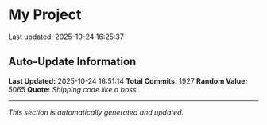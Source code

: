 # My Project


Last updated: 2025-10-24 16:25:37














































































































































































































































































































































































































































































































































































































































































































































































































































































































































































































































































































































































































































































































































































































































































































































































































































































































































































































































































































































































































































































































































































































































































































































































































## Auto-Update Information

**Last Updated:** 2025-10-24 16:51:14
**Total Commits:** 1927
**Random Value:** 5065
**Quote:** _Shipping code like a boss._

---
_This section is automatically generated and updated._
